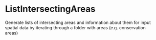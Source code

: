 # ListIntersectingAreas
Generate lists of intersecting areas and information about them for input spatial data by iterating through a folder with areas (e.g. conservation areas)
